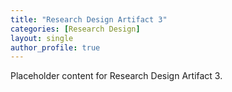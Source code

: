 ```yaml
---
title: "Research Design Artifact 3"
categories: [Research Design]
layout: single
author_profile: true
---
```

Placeholder content for Research Design Artifact 3.
